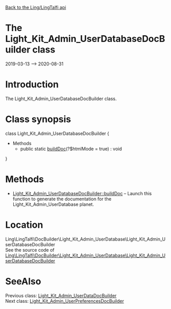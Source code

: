 [Back to the Ling/LingTalfi api](https://github.com/lingtalfi/LingTalfi/blob/master/doc/api/Ling/LingTalfi.md)



The Light_Kit_Admin_UserDatabaseDocBuilder class
================
2019-03-13 --> 2020-08-31






Introduction
============

The Light_Kit_Admin_UserDatabaseDocBuilder class.



Class synopsis
==============


class <span class="pl-k">Light_Kit_Admin_UserDatabaseDocBuilder</span>  {

- Methods
    - public static [buildDoc](https://github.com/lingtalfi/LingTalfi/blob/master/doc/api/Ling/LingTalfi/DocBuilder/Light_Kit_Admin_UserDatabase/Light_Kit_Admin_UserDatabaseDocBuilder/buildDoc.md)(?$htmlMode = true) : void

}






Methods
==============

- [Light_Kit_Admin_UserDatabaseDocBuilder::buildDoc](https://github.com/lingtalfi/LingTalfi/blob/master/doc/api/Ling/LingTalfi/DocBuilder/Light_Kit_Admin_UserDatabase/Light_Kit_Admin_UserDatabaseDocBuilder/buildDoc.md) &ndash; Launch this function to generate the documentation for the Light_Kit_Admin_UserDatabase planet.





Location
=============
Ling\LingTalfi\DocBuilder\Light_Kit_Admin_UserDatabase\Light_Kit_Admin_UserDatabaseDocBuilder<br>
See the source code of [Ling\LingTalfi\DocBuilder\Light_Kit_Admin_UserDatabase\Light_Kit_Admin_UserDatabaseDocBuilder](https://github.com/lingtalfi/LingTalfi/blob/master/DocBuilder/Light_Kit_Admin_UserDatabase/Light_Kit_Admin_UserDatabaseDocBuilder.php)



SeeAlso
==============
Previous class: [Light_Kit_Admin_UserDataDocBuilder](https://github.com/lingtalfi/LingTalfi/blob/master/doc/api/Ling/LingTalfi/DocBuilder/Light_Kit_Admin_UserData/Light_Kit_Admin_UserDataDocBuilder.md)<br>Next class: [Light_Kit_Admin_UserPreferencesDocBuilder](https://github.com/lingtalfi/LingTalfi/blob/master/doc/api/Ling/LingTalfi/DocBuilder/Light_Kit_Admin_UserPreferences/Light_Kit_Admin_UserPreferencesDocBuilder.md)<br>
